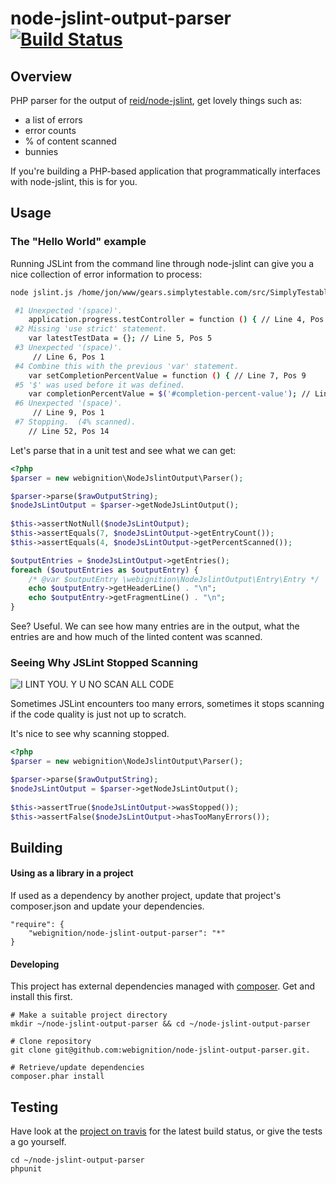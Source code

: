 node-jslint-output-parser [![Build Status](https://secure.travis-ci.org/webignition/node-jslint-output-parser.png?branch=master)](http://travis-ci.org/webignition/node-jslint-output-parser)
===========================

Overview
---------

PHP parser for the output of [reid/node-jslint][1], get lovely things such as:

* a list of errors
* error counts
* % of content scanned
* bunnies

If you're building a PHP-based application that programmatically interfaces with
node-jslint, this is for you.

Usage
-----

### The "Hello World" example

Running JSLint from the command line through node-jslint can give you a nice
collection of error information to process:

```bash
node jslint.js /home/jon/www/gears.simplytestable.com/src/SimplyTestable/WebClientBundle/Resources/public/js/app.js

 #1 Unexpected '(space)'.
    application.progress.testController = function () { // Line 4, Pos 52
 #2 Missing 'use strict' statement.
    var latestTestData = {}; // Line 5, Pos 5
 #3 Unexpected '(space)'.
     // Line 6, Pos 1
 #4 Combine this with the previous 'var' statement.
    var setCompletionPercentValue = function () { // Line 7, Pos 9
 #5 '$' was used before it was defined.
    var completionPercentValue = $('#completion-percent-value'); // Line 8, Pos 38
 #6 Unexpected '(space)'.
     // Line 9, Pos 1
 #7 Stopping.  (4% scanned).
    // Line 52, Pos 14
```

Let's parse that in a unit test and see what we can get:

```php
<?php
$parser = new webignition\NodeJslintOutput\Parser();

$parser->parse($rawOutputString);
$nodeJsLintOutput = $parser->getNodeJsLintOutput();
        
$this->assertNotNull($nodeJsLintOutput);
$this->assertEquals(7, $nodeJsLintOutput->getEntryCount());
$this->assertEquals(4, $nodeJsLintOutput->getPercentScanned());

$outputEntries = $nodeJsLintOutput->getEntries();
foreach ($outputEntries as $outputEntry) {
    /* @var $outputEntry \webignition\NodeJslintOutput\Entry\Entry */    
    echo $outputEntry->getHeaderLine() . "\n";
    echo $outputEntry->getFragmentLine() . "\n";    
}
```

See? Useful. We can see how many entries are in the output, what the entries are and how much of the linted content 
was scanned.

### Seeing Why JSLint Stopped Scanning

![I LINT YOU. Y U NO SCAN ALL CODE](http://cdn.memegenerator.net/instances/600x/31108953.jpg)

Sometimes JSLint encounters too many errors, sometimes it stops scanning if the code quality is just not up to scratch.

It's nice to see why scanning stopped.

```php
<?php
$parser = new webignition\NodeJslintOutput\Parser();

$parser->parse($rawOutputString);
$nodeJsLintOutput = $parser->getNodeJsLintOutput();
        
$this->assertTrue($nodeJsLintOutput->wasStopped());
$this->assertFalse($nodeJsLintOutput->hasTooManyErrors());
```

Building
--------

#### Using as a library in a project

If used as a dependency by another project, update that project's composer.json
and update your dependencies.

    "require": {
        "webignition/node-jslint-output-parser": "*"      
    }

#### Developing

This project has external dependencies managed with [composer][3]. Get and install this first.

    # Make a suitable project directory
    mkdir ~/node-jslint-output-parser && cd ~/node-jslint-output-parser

    # Clone repository
    git clone git@github.com:webignition/node-jslint-output-parser.git.

    # Retrieve/update dependencies
    composer.phar install

Testing
-------

Have look at the [project on travis][4] for the latest build status, or give the tests
a go yourself.

    cd ~/node-jslint-output-parser
    phpunit

[1]: https://github.com/reid/node-jslint
[3]: http://getcomposer.org
[4]: http://travis-ci.org/webignition/website-rss-feed-finder/builds